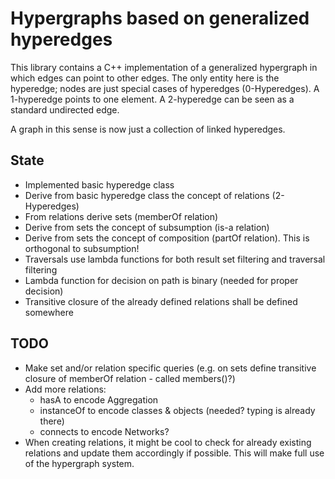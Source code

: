# Hypergraphs based on generalized hyperedges

This library contains a C++ implementation of a generalized hypergraph in which edges can point to other edges.
The only entity here is the hyperedge; nodes are just special cases of hyperedges (0-Hyperedges).
A 1-hyperedge points to one element.
A 2-hyperedge can be seen as a standard undirected edge.

A graph in this sense is now just a collection of linked hyperedges.

## State

* Implemented basic hyperedge class
* Derive from basic hyperedge class the concept of relations (2-Hyperedges)
* From relations derive sets (memberOf relation)
* Derive from sets the concept of subsumption (is-a relation)
* Derive from sets the concept of composition (partOf relation). This is orthogonal to subsumption!
* Traversals use lambda functions for both result set filtering and traversal filtering
* Lambda function for decision on path is binary (needed for proper decision)
* Transitive closure of the already defined relations shall be defined somewhere

## TODO

* Make set and/or relation specific queries (e.g. on sets define transitive closure of memberOf relation - called members()?)
* Add more relations:
    - hasA to encode Aggregation
    - instanceOf to encode classes & objects (needed? typing is already there)
    - connects to encode Networks?
* When creating relations, it might be cool to check for already existing relations and update them accordingly if possible. This will make full use of the hypergraph system.

